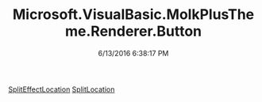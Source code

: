 ﻿---
title: Microsoft.VisualBasic.MolkPlusTheme.Renderer.Button
date: 6/13/2016 6:38:17 PM
---

[SplitEffectLocation](T-Microsoft.VisualBasic.MolkPlusTheme.Renderer.Button.SplitEffectLocation.html)
[SplitLocation](T-Microsoft.VisualBasic.MolkPlusTheme.Renderer.Button.SplitLocation.html)

